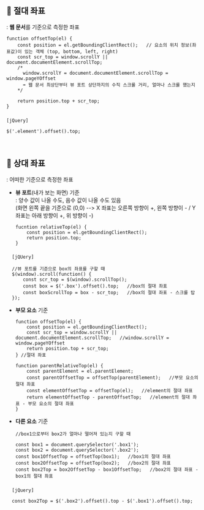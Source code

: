 ## 📍 절대 좌표
: **웹 문서**를 기준으로 측정한 좌표

    function offsetTop(el) {
        const position = el.getBoundingClientRect();   // 요소의 위치 정보(좌표값)이 있는 객체 (top, bottom, left, right)
        const scr_top = window.scrollY || document.documentElement.scrollTop;
        /*
          window.scrollY = document.documentElement.scrollTop = window.pageYOffset
          ➡️ 웹 문서 최상단부터 뷰 포트 상단까지의 수직 스크롤 거리, 얼마나 스크롤 했는지
        */
        
        return position.top + scr_top;
    }

###
    
    [jQuery]
    
    $('.element').offset().top;
    
<br>

## 📍 상대 좌표
: 어떠한 기준으로 측정한 좌표

* **뷰 포트**(내가 보는 화면) 기준<br>
: 양수 값이 나올 수도, 음수 값이 나올 수도 있음<br>
(화면 왼쪽 끝을 기준으로 (0,0) --> X 좌표는 오른쪽 방향이 +, 왼쪽 방향이 - / Y 좌표는 아래 방향이 +, 위 방향이 -)

      fucntion relativeTop(el) {
          const position = el.getBoundingClientRect();
          return position.top;
      }

###
      
      [jQUery]
      
      //뷰 포트를 기준으로 box의 좌표를 구할 때
      $(window).scroll(function() {
          const scr_top = $(window).scrollTop();
          const box = $('.box').offset().top;   //box의 절대 좌표
          const boxScrollTop = box - scr_top;   //box의 절대 좌표 - 스크롤 탑
      });
      
 * **부모 요소** 기준

       function offsetTop(el) {
           const position = el.getBoundingClientRect();
           const scr_top = window.scrollY || document.documentElement.scrollTop;   //window.scrollY = window.pageYOffset
           return position.top + scr_top;
       } //절대 좌표
       
       function parentRelativeTop(el) {
           const parentElement = el.parentElement;
           const parentOffsetTop = offsetTop(parentElement);   //부모 요소의 절대 좌표
           const elementOffsetTop = offsetTop(el);   //element의 절대 좌표
           return elementOffsetTop - parentOffsetTop;   //element의 절대 좌표 - 부모 요소의 절대 좌표
       }
       
* **다른 요소** 기준

      //box1으로부터 box2가 얼마나 떨어져 있는지 구할 때
      
      const box1 = document.querySelector('.box1');
      const box2 = document.querySelector('.box2');
      const box1OffsetTop = offsetTop(box1);   //box1의 절대 좌표
      const box2OffsetTop = offsetTop(box2);   //box2의 절대 좌표
      const box2Top = box2OffsetTop - box1OffsetTop;   //box2의 절대 좌표 - box1의 절대 좌표

###
      
      [jQuery]
      
      const box2Top = $('.box2').offset().top - $('.box1').offset().top;

